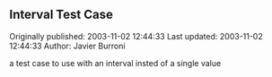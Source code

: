 ## Interval Test Case

Originally published: 2003-11-02 12:44:33
Last updated: 2003-11-02 12:44:33
Author: Javier Burroni

a test case to use with an interval insted of a single value